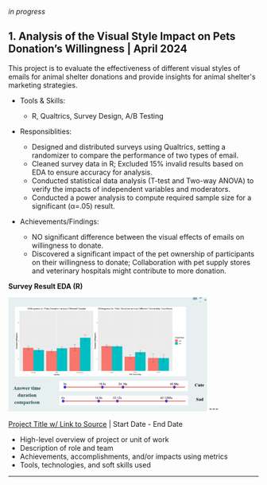 _in progress_

## 1. Analysis of the Visual Style Impact on Pets Donation’s Willingness | April 2024
This project is to evaluate the effectiveness of different visual styles of emails for animal shelter donations and provide insights for animal shelter's marketing strategies.

- Tools & Skills:
  - R, Qualtrics, Survey Design, A/B Testing

- Responsiblities:
  - Designed and distributed surveys using Qualtrics, setting a randomizer to compare the performance of two types of email.
  - Cleaned survey data in R; Excluded 15% invalid results based on EDA to ensure accuracy for analysis.
  - Conducted statistical data analysis (T-test and Two-way ANOVA) to verify the impacts of independent variables and moderators.
  - Conducted a power analysis to compute required sample size for a significant (α=.05) result.
- Achievements/Findings:
  - NO significant difference between the visual effects of emails on willingness to donate.
  - Discovered a significant impact of the pet ownership of participants on their willingness to donate; Collaboration with pet supply stores and veterinary hospitals might contribute to more donation.


**Survey Result EDA (R)**

<img src="images/Animals.png" alt="Survey Result EDA (R)" width="400">
---

[Project Title w/ Link to Source](https://github.com) | Start Date - End Date
* High-level overview of project or unit of work
* Description of role and team
* Achievements, accomplishments, and/or impacts using metrics
* Tools, technologies, and soft skills used

---
